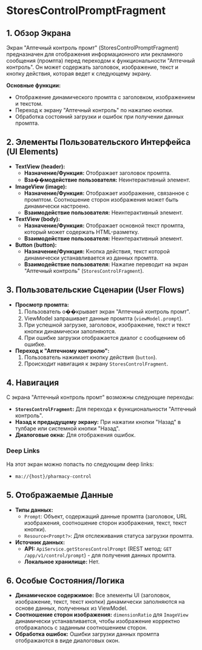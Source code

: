 # StoresControlPromptFragment

## 1. Обзор Экрана

Экран "Аптечный контроль промт" (StoresControlPromptFragment) предназначен для отображения информационного или рекламного сообщения (промпта) перед переходом к функциональности "Аптечный контроль". Он может содержать заголовок, изображение, текст и кнопку действия, которая ведет к следующему экрану.

**Основные функции:**
*   Отображение динамического промпта с заголовком, изображением и текстом.
*   Переход к экрану "Аптечный контроль" по нажатию кнопки.
*   Обработка состояний загрузки и ошибок при получении данных промпта.

## 2. Элементы Пользовательского Интерфейса (UI Elements)

*   **TextView (header):**
    *   **Назначение/Функция:** Отображает заголовок промпта.
    *   **Вза��модействие пользователя:** Неинтерактивный элемент.
*   **ImageView (image):**
    *   **Назначение/Функция:** Отображает изображение, связанное с промптом. Соотношение сторон изображения может быть динамически настроено.
    *   **Взаимодействие пользователя:** Неинтерактивный элемент.
*   **TextView (body):**
    *   **Назначение/Функция:** Отображает основной текст промпта, который может содержать HTML-разметку.
    *   **Взаимодействие пользователя:** Неинтерактивный элемент.
*   **Button (button):**
    *   **Назначение/Функция:** Кнопка действия, текст которой динамически устанавливается из данных промпта.
    *   **Взаимодействие пользователя:** Нажатие переводит на экран "Аптечный контроль" (`StoresControlFragment`).

## 3. Пользовательские Сценарии (User Flows)

*   **Просмотр промпта:**
    1.  Пользователь о��крывает экран "Аптечный контроль промт".
    2.  ViewModel запрашивает данные промпта (`viewModel.prompt`).
    3.  При успешной загрузке, заголовок, изображение, текст и текст кнопки динамически заполняются.
    4.  При ошибке загрузки отображается диалог с сообщением об ошибке.
*   **Переход к "Аптечному контролю":**
    1.  Пользователь нажимает кнопку действия (`button`).
    2.  Происходит навигация к экрану `StoresControlFragment`.

## 4. Навигация

С экрана "Аптечный контроль промт" возможны следующие переходы:

*   **`StoresControlFragment`:** Для перехода к функциональности "Аптечный контроль".
*   **Назад к предыдущему экрану:** При нажатии кнопки "Назад" в тулбаре или системной кнопки "Назад".
*   **Диалоговые окна:** Для отображения ошибок.

### Deep Links

На этот экран можно попасть по следующим deep links:

*   `ma://{host}/pharmacy-control`

## 5. Отображаемые Данные

*   **Типы данных:**
    *   `Prompt`: Объект, содержащий данные промпта (заголовок, URL изображения, соотношение сторон изображения, текст, текст кнопки).
    *   `Resource<Prompt?>`: Для отслеживания статуса загрузки промпта.
*   **Источник данных:**
    *   **API:** `ApiService.getStoresControlPrompt` (REST метод: `GET /app/v1/control/prompt`) - для получения данных промпта.
    *   **Локальное хранилище:** Нет.

## 6. Особые Состояния/Логика

*   **Динамическое содержимое:** Все элементы UI (заголовок, изображение, текст, текст кнопки) динамически заполняются на основе данных, полученных из ViewModel.
*   **Соотношение сторон изображения:** `dimensionRatio` для `ImageView` динамически устанавливается, чтобы изображение корректно отображалось с заданным соотношением сторон.
*   **Обработка ошибок:** Ошибки загрузки данных промпта отображаются в виде диалоговых окон.
